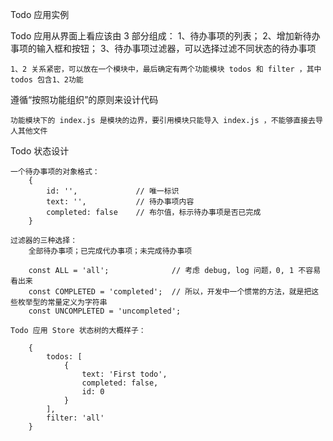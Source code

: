 Todo 应用实例

Todo 应用从界面上看应该由 3 部分组成：
    1、待办事项的列表；
    2、增加新待办事项的输入框和按钮；
    3、待办事项过滤器，可以选择过滤不同状态的待办事项

    1、2 关系紧密，可以放在一个模块中，最后确定有两个功能模块 todos 和 filter ，其中 todos 包含1、2功能

遵循“按照功能组织”的原则来设计代码

    功能模块下的 index.js 是模块的边界，要引用模块只能导入 index.js ，不能够直接去导人其他文件

Todo 状态设计

    一个待办事项的对象格式：
        {
            id: '',             // 唯一标识
            text: '',           // 待办事项内容
            completed: false    // 布尔值，标示待办事项是否已完成
        }

    过滤器的三种选择：
        全部待办事项；已完成代办事项；未完成待办事项

        const ALL = 'all';              // 考虑 debug, log 问题，0, 1 不容易看出来
        const COMPLETED = 'completed';  // 所以，开发中一个惯常的方法，就是把这些枚举型的常量定义为字符串
        const UNCOMPLETED = 'uncompleted';

    Todo 应用 Store 状态树的大概样子：

        {
            todos: [
                {
                    text: 'First todo',
                    completed: false,
                    id: 0
                }
            ],
            filter: 'all'
        }
